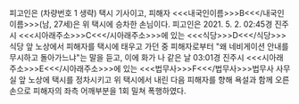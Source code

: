 피고인은 (차량번호 1 생략) 택시 기사이고, 피해자 <<<내국인이름>>>B<<</내국인이름>>>(남, 27세)은 위 택시에 승차한 손님이다.
피고인은 2021. 5. 2. 02:45경 진주시 <<<시아래주소>>>C<<</시아래주소>>>에 있는 <<<식당>>>D<<</식당>>> 식당 앞 노상에서 피해자를 택시에 태우고 가던 중 피해자로부터 "왜 네비게이션 안내를 무시하고 돌아가느냐"는 말을 듣고, 이에 화가 나 같은 날 03:01경 진주시 <<<시아래주소>>>E<<</시아래주소>>>에 있는 <<<법무사>>>F<<</법무사>>>법무사 사무실 앞 노상에 택시를 정차시키고 위 택시에서 내린 다음 피해자를 향해 욕설과 함께 오른손으로 피해자의 좌측 어깨부분을 1회 밀쳐 폭행하였다.
